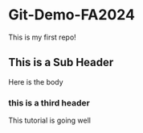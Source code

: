 # Git-Demo-FA2024

This is my first repo!
## This is a Sub Header
Here is the body


### this is a third header
This tutorial is going well
